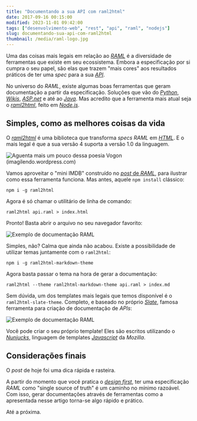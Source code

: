 ```yaml
---
title: "Documentando a sua API com raml2html"
date: 2017-09-16 00:15:00
modified: 2023-11-01 09:42:00
tags: ["desenvolvimento-web", "rest", "api", "raml", "nodejs"]
slug: documentando-sua-api-com-raml2html
thumbnail: /media/raml-logo.jpg
---
```


Uma das coisas mais legais em relação ao [_RAML_](/tag/raml.html "Leia mais sobre RAML")
é a diversidade de ferramentas que existe em seu ecossistema.
Embora a especificação por si cumpra o seu papel, são elas que trazem
"mais cores" aos resultados práticos de ter uma _spec_ para a sua [_API_](/tag/api.html "Leia mais sobre API").

No universo do _RAML_, existe algumas boas ferramentas que geram documentação a partir da especificação.
Soluções que vão do [_Python_](https://github.com/spotify/ramlfications "Conheça o Ramlfications"),
[_Wikis_](https://github.com/jhitchcock/raml2wiki "Conheça o raml2wiki"),
[_ASP.net_](https://github.com/QuickenLoans/RAMLsharp "Leia mais sobre o RAMLsharp") e até ao
[_Java_](https://github.com/isaacloud/sdk-gen "Gere SDKs usando RAML"). Mas acredito
que a ferramenta mais atual seja o
[_raml2html_](https://github.com/raml2html/raml2html " RAML to HTML documentation generator"),
feito em [_Node.js_](/tag/nodejs.html "Leia mais sobre Node.js").

## Simples, como as melhores coisas da vida

O [_raml2html_](https://github.com/raml2html/raml2html "RAML to HTML documentation generator")
é uma biblioteca que transforma _specs_ _RAML_ em [_HTML_](/tag/html.html "Leia mais sobre HTML").
E o mais legal é que a sua versão 4 suporta a versão 1.0 da linguagem.

![Aguenta mais um pouco dessa poesia Vogon (imagilendo.wordpress.com)](/media/poesia-vogon.jpg "Aguenta mais um pouco dessa poesia Vogon (imagilendo.wordpress.com)")

Vamos aproveitar o "mini IMDB" construído no
[_post_ de _RAML_](/2017/01/31/ramilificando-as-suas-apis.html "Ramilificando as suas APIs"), para
ilustrar como essa ferramenta funciona. Mas antes, aquele `npm install` clássico:

```text
npm i -g raml2html
```

Agora é só chamar o utilitário de linha de comando:

```text
raml2html api.raml > index.html
```

Pronto! Basta abrir o arquivo no seu navegador favorito:

![Exemplo de documentação RAML](/media/raml2html-example.png "Exemplo de documentação RAML")

Simples, não? Calma que ainda não acabou. Existe a possibilidade de utilizar temas juntamente com o `raml2html`:

```text
npm i -g raml2html-markdown-theme
```

Agora basta passar o tema na hora de gerar a documentação:

```text
raml2html --theme raml2html-markdown-theme api.raml > index.md
```

Sem dúvida, um dos templates mais legais que temos disponível é o `raml2html-slate-theme`.
Completo, e baseado no próprio
[_Slate_](https://github.com/lord/slate "Beautiful static documentation for your API"),
famosa ferramenta para criação de documentação de _APIs_:

![Exemplo de documentação RAML](/media/raml2html-example-2.png "Exemplo de documentação RAML")

Você pode criar o seu próprio template! Eles são escritos utilizando o
[_Nunjucks_](https://mozilla.github.io/nunjucks/ " A rich and powerful templating language for JavaScript."),
linguagem de templates [_Javascript_](/tag/javascript.html "Leia mais sobre Javascript") da _Mozilla_.

## Considerações finais

O _post_ de hoje foi uma dica rápida e rasteira.

A partir do momento que você pratica o
[_design first_](https://swaggerhub.com/blog/api-design/design-first-or-code-first-api-development/ "Design First or Code First: What’s the Best Approach to API Development?"),
ter uma especificação _RAML_ como "single source of truth" é um caminho no mínimo razoável.
Com isso, gerar documentações através de ferramentas como a apresentada nesse artigo torna-se
algo rápido e prático.

Até a próxima.
